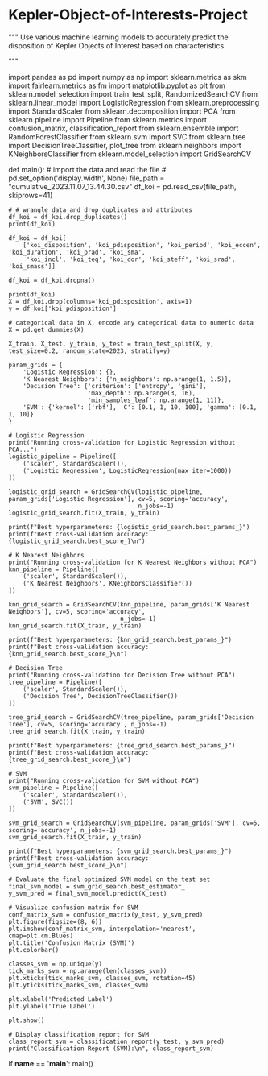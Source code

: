 # Kepler-Object-of-Interests-Project

""" 
  Use various machine learning models to accurately predict the disposition of Kepler Objects of Interest based   on characteristics. 

"""

import pandas as pd
import numpy as np
import sklearn.metrics as skm
import fairlearn.metrics as fm
import matplotlib.pyplot as plt
from sklearn.model_selection import train_test_split, RandomizedSearchCV
from sklearn.linear_model import LogisticRegression
from sklearn.preprocessing import StandardScaler
from sklearn.decomposition import PCA
from sklearn.pipeline import Pipeline
from sklearn.metrics import confusion_matrix, classification_report
from sklearn.ensemble import RandomForestClassifier
from sklearn.svm import SVC
from sklearn.tree import DecisionTreeClassifier, plot_tree
from sklearn.neighbors import KNeighborsClassifier
from sklearn.model_selection import GridSearchCV


def main():
    # import the data and read the file
    # pd.set_option('display.width', None)
    file_path = "cumulative_2023.11.07_13.44.30.csv"
    df_koi = pd.read_csv(file_path, skiprows=41)

    # # wrangle data and drop duplicates and attributes
    df_koi = df_koi.drop_duplicates()
    print(df_koi)

    df_koi = df_koi[
        ['koi_disposition', 'koi_pdisposition', 'koi_period', 'koi_eccen', 'koi_duration', 'koi_prad', 'koi_sma',
         'koi_incl', 'koi_teq', 'koi_dor', 'koi_steff', 'koi_srad', 'koi_smass']]

    df_koi = df_koi.dropna()

    print(df_koi)
    X = df_koi.drop(columns='koi_pdisposition', axis=1)
    y = df_koi['koi_pdisposition']

    # categorical data in X, encode any categorical data to numeric data
    X = pd.get_dummies(X)

    X_train, X_test, y_train, y_test = train_test_split(X, y, test_size=0.2, random_state=2023, stratify=y)

    param_grids = {
        'Logistic Regression': {},
        'K Nearest Neighbors': {'n_neighbors': np.arange(1, 1.5)},
        'Decision Tree': {'criterion': ['entropy', 'gini'],
                          'max_depth': np.arange(3, 16),
                          'min_samples_leaf': np.arange(1, 11)},
        'SVM': {'kernel': ['rbf'], 'C': [0.1, 1, 10, 100], 'gamma': [0.1, 1, 10]}
    }

    # Logistic Regression
    print("Running cross-validation for Logistic Regression without PCA...")
    logistic_pipeline = Pipeline([
        ('scaler', StandardScaler()),
        ('Logistic Regression', LogisticRegression(max_iter=1000))
    ])

    logistic_grid_search = GridSearchCV(logistic_pipeline, param_grids['Logistic Regression'], cv=5, scoring='accuracy',
                                        n_jobs=-1)
    logistic_grid_search.fit(X_train, y_train)

    print(f"Best hyperparameters: {logistic_grid_search.best_params_}")
    print(f"Best cross-validation accuracy: {logistic_grid_search.best_score_}\n")

    # K Nearest Neighbors
    print("Running cross-validation for K Nearest Neighbors without PCA")
    knn_pipeline = Pipeline([
        ('scaler', StandardScaler()),
        ('K Nearest Neighbors', KNeighborsClassifier())
    ])

    knn_grid_search = GridSearchCV(knn_pipeline, param_grids['K Nearest Neighbors'], cv=5, scoring='accuracy',
                                   n_jobs=-1)
    knn_grid_search.fit(X_train, y_train)

    print(f"Best hyperparameters: {knn_grid_search.best_params_}")
    print(f"Best cross-validation accuracy: {knn_grid_search.best_score_}\n")

    # Decision Tree
    print("Running cross-validation for Decision Tree without PCA")
    tree_pipeline = Pipeline([
        ('scaler', StandardScaler()),
        ('Decision Tree', DecisionTreeClassifier())
    ])

    tree_grid_search = GridSearchCV(tree_pipeline, param_grids['Decision Tree'], cv=5, scoring='accuracy', n_jobs=-1)
    tree_grid_search.fit(X_train, y_train)

    print(f"Best hyperparameters: {tree_grid_search.best_params_}")
    print(f"Best cross-validation accuracy: {tree_grid_search.best_score_}\n")

    # SVM
    print("Running cross-validation for SVM without PCA")
    svm_pipeline = Pipeline([
        ('scaler', StandardScaler()),
        ('SVM', SVC())
    ])

    svm_grid_search = GridSearchCV(svm_pipeline, param_grids['SVM'], cv=5, scoring='accuracy', n_jobs=-1)
    svm_grid_search.fit(X_train, y_train)

    print(f"Best hyperparameters: {svm_grid_search.best_params_}")
    print(f"Best cross-validation accuracy: {svm_grid_search.best_score_}\n")

    # Evaluate the final optimized SVM model on the test set
    final_svm_model = svm_grid_search.best_estimator_
    y_svm_pred = final_svm_model.predict(X_test)

    # Visualize confusion matrix for SVM
    conf_matrix_svm = confusion_matrix(y_test, y_svm_pred)
    plt.figure(figsize=(8, 6))
    plt.imshow(conf_matrix_svm, interpolation='nearest', cmap=plt.cm.Blues)
    plt.title('Confusion Matrix (SVM)')
    plt.colorbar()

    classes_svm = np.unique(y)
    tick_marks_svm = np.arange(len(classes_svm))
    plt.xticks(tick_marks_svm, classes_svm, rotation=45)
    plt.yticks(tick_marks_svm, classes_svm)

    plt.xlabel('Predicted Label')
    plt.ylabel('True Label')

    plt.show()

    # Display classification report for SVM
    class_report_svm = classification_report(y_test, y_svm_pred)
    print("Classification Report (SVM):\n", class_report_svm)


if __name__ == '__main__':
    main()
